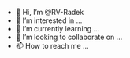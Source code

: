 - 👋 Hi, I’m @RV-Radek
- 👀 I’m interested in ...
- 🌱 I’m currently learning ...
- 💞️ I’m looking to collaborate on ...
- 📫 How to reach me ...

<!---
RV-Radek/RV-Radek is a ✨ special ✨ repository because its `README.md` (this file) appears on your GitHub profile.
You can click the Preview link to take a look at your changes.
--->
